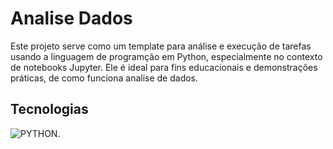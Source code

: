 # Analise Dados
 Este projeto serve como um template para análise e execução de tarefas usando a linguagem de programção em Python, especialmente no contexto de notebooks Jupyter. Ele é ideal para fins educacionais e demonstrações práticas, de como funciona analise de dados.


## Tecnologias
![PYTHON](https://img.shields.io/badge/PYTHON-000?style=for-the-badge&logo=python&logoColor=1DE41A).
